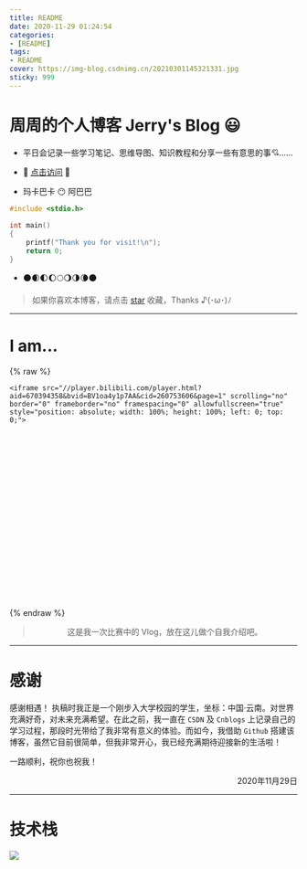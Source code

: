 ```yaml
---
title: README
date: 2020-11-29 01:24:54
categories:
- [README]
tags: 
- README
cover: https://img-blog.csdnimg.cn/20210301145321331.jpg
sticky: 999
---
```




# 周周的个人博客 Jerry's Blog :smiley:

- 平日会记录一些学习笔记、思维导图、知识教程和分享一些有意思的事​ :cupid:……

- :rocket: [点击访问](https://jerry-z-j-r.github.io/) :see_no_evil:

- 玛卡巴卡 :no_mouth: 阿巴巴

```c
#include <stdio.h>
  
int main()
{
	printf("Thank you for visit!\n");
	return 0;
}
```

- :new_moon::waxing_crescent_moon::first_quarter_moon::waxing_gibbous_moon::full_moon::waning_gibbous_moon::last_quarter_moon::waning_crescent_moon::new_moon:

> 如果你喜欢本博客，请点击 [star](https://github.com/JERRY-Z-J-R/JERRY-Z-J-R.github.io) 收藏，Thanks ♪(･ω･)ﾉ


---


# I am...

{% raw %}



<div style="position: relative; width: 100%; height: 0; padding-bottom: 75%;">

    <iframe src="//player.bilibili.com/player.html?aid=670394358&bvid=BV1oa4y1p7AA&cid=260753606&page=1" scrolling="no" border="0" frameborder="no" framespacing="0" allowfullscreen="true" style="position: absolute; width: 100%; height: 100%; left: 0; top: 0;">

  </iframe>

</div>

{% endraw %}

> <center>这是我一次比赛中的 Vlog，放在这儿做个自我介绍吧。<center>

---


# 感谢

感谢相遇！ 执稿时我正是一个刚步入大学校园的学生，坐标：中国·云南。对世界充满好奇，对未来充满希望。在此之前，我一直在 `CSDN` 及 `Cnblogs` 上记录自己的学习过程，那段时光带给了我非常有意义的体验。而如今，我借助 `Github` 搭建该博客，虽然它目前很简单，但我非常开心，我已经充满期待迎接新的生活啦！

一路顺利，祝你也祝我！

<p align="right">2020年11月29日</p>

---

# 技术栈

![](https://img-blog.csdnimg.cn/20210304171028900.jpg)